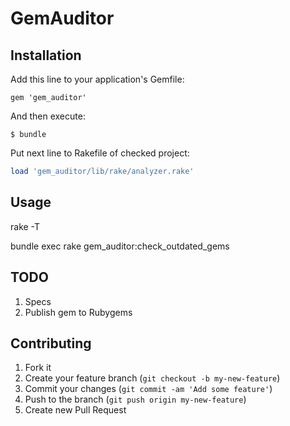 # GemAuditor

## Installation

Add this line to your application's Gemfile:

    gem 'gem_auditor'

And then execute:

    $ bundle

Put next line to Rakefile of checked project:

```ruby
load 'gem_auditor/lib/rake/analyzer.rake'
```


## Usage

rake -T

bundle exec rake gem_auditor:check_outdated_gems

## TODO

1. Specs
2. Publish gem to Rubygems

## Contributing

1. Fork it
2. Create your feature branch (`git checkout -b my-new-feature`)
3. Commit your changes (`git commit -am 'Add some feature'`)
4. Push to the branch (`git push origin my-new-feature`)
5. Create new Pull Request
